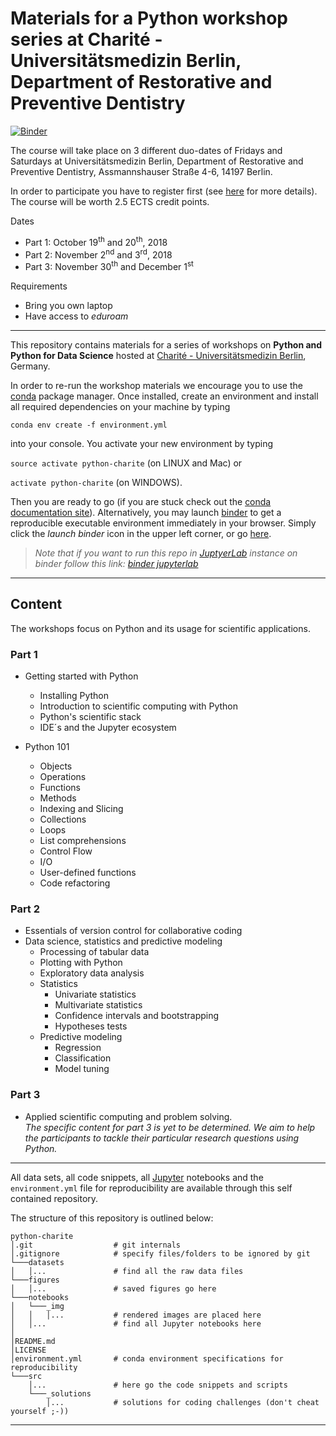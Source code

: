 # Materials for a Python workshop series at Charité - Universitätsmedizin Berlin, Department of Restorative and Preventive Dentistry 

[![Binder](https://mybinder.org/badge.svg)](https://mybinder.org/v2/gh/eotp/python-workshop-zmk/master)

The course will take place on 3 different duo-dates of Fridays and Saturdays at Universitätsmedizin Berlin, Department of Restorative and Preventive Dentistry, Assmannshauser Straße 4-6, 14197 Berlin.

In order to participate you have to register first (see [here](https://zahnerhaltung.charite.de/forschung/python_workshop_zmk/) for more details). The course will be worth 2.5 ECTS credit points. 


Dates
* Part 1: October 19<sup>th</sup> and 20<sup>th</sup>, 2018
* Part 2: November 2<sup>nd</sup> and 3<sup>rd</sup>, 2018
* Part 3: November 30<sup>th</sup> and December 1<sup>st</sup> 
 
Requirements
* Bring you own laptop
* Have access to _eduroam_


*** 


This repository contains materials for a series of workshops on __Python and Python for Data Science__ hosted at [Charité - Universitätsmedizin Berlin](https://zahnerhaltung.charite.de/en/), Germany.

In order to re-run the workshop materials we encourage you to use the [conda](https://conda.io/docs/) package manager. Once installed, create an environment and install all required dependencies on your machine by typing 

`conda env create -f environment.yml`

into your console. You activate your new environment by typing 

`source activate python-charite` (on LINUX and Mac) or

`activate python-charite` (on WINDOWS). 

Then you are ready to go (if you are stuck check out the [conda documentation site](https://conda.io/docs/user-guide/tasks/manage-environments.html#)). Alternatively, you may launch [binder](https://mybinder.org/) to get a reproducible executable environment immediately in your browser. Simply click the _launch binder_ icon in the upper left corner, or go [here](https://mybinder.org/v2/gh/eotp/python-workshop-zmk/master).

> _Note that if you want to run this repo in [JuptyerLab](https://github.com/jupyterlab/jupyterlab) instance on binder follow this link: [binder jupyterlab](https://mybinder.org/v2/gh/eotp/python-workshop-zmk/master?urlpath=lab)_

***

## Content

The workshops focus on Python and its usage for scientific applications. 

### Part 1

* Getting started with Python
  * Installing Python 
  * Introduction to scientific computing with Python
  * Python's scientific stack
  * IDE´s and the Jupyter ecosystem

* Python 101
  * Objects
  * Operations
  * Functions
  * Methods
  * Indexing and Slicing
  * Collections
  * Loops
  * List comprehensions
  * Control Flow
  * I/O
  * User-defined functions
  * Code refactoring


### Part 2

* Essentials of version control for collaborative coding 
* Data science, statistics and predictive modeling
  * Processing of tabular data
  * Plotting with Python
  * Exploratory data analysis 
  * Statistics
    * Univariate statistics
    * Multivariate statistics
    * Confidence intervals and bootstrapping
    * Hypotheses tests    
  * Predictive modeling
    * Regression
    * Classification
    * Model tuning
  
  
### Part 3

* Applied scientific computing and problem solving.   
_The specific content for part 3 is yet to be determined. We aim to help the participants to tackle their particular research questions using Python._

***

All data sets, all code snippets, all [Jupyter](http://jupyter.org/) notebooks and the `environment.yml` file for reproducibility are available through this self contained repository.

The structure of this repository is outlined below:

    python-charite
    │.git                  # git internals
    │.gitignore            # specify files/folders to be ignored by git
    └───datasets
    │   │...               # find all the raw data files
    └───figures
    │   │...               # saved figures go here
    └───notebooks
    │   └───_img
    │   │   │...           # rendered images are placed here
    │   │...               # find all Jupyter notebooks here
    │
    │README.md
    │LICENSE   
    │environment.yml       # conda environment specifications for reproducibility
    └───src
        │...               # here go the code snippets and scripts
        └───_solutions
            │...           # solutions for coding challenges (don't cheat yourself ;-))


 ***
 
 




